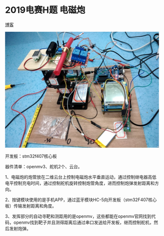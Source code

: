 # 2019电赛H题  电磁炮

[博客](http://www.dccun.xyz/2019/08/07/2019%E7%94%B5%E5%AD%90%E7%AB%9E%E8%B5%9B%E5%9B%BD%E8%B5%9B/#more)

![成品](img/mmexport1565856186737.jpg)

开发板：stm32f407核心板

器件清单：openmv3、舵机2个、云台。

1、电磁炮的炮管放在二维云台上控制电磁炮水平垂直运动，通过控制继电器高低电平控制充电时间，通过控制舵机旋转控制炮管角度，进而控制炮弹发射距离和方向。

2、按键模块使用的是手机APP，通过蓝牙模块HC-5向开发板（stm32F407核心板）传输发射距离和角度。

3、发挥部分的自动寻靶和测距用的是openmv，这些都能在openmv官网找到代码，openmv找到靶子并且测得距离后通过串口发送给开发板，继而控制舵机，然后发射炮弹。
